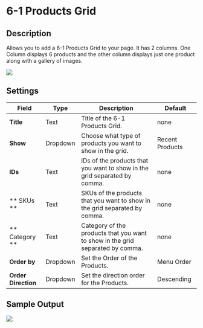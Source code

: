#  6-1 Products Grid

## Description

Allows you to add a 6-1 Products Grid to your page. It has 2 columns. One Column displays 6 products and the other column displays just one product along with a gallery of images.

![](http://transvelo.github.io/docs/mediacenter/images/vc-6-1-product-grid-setting.png)

## Settings

| Field | Type | Description | Default
| -- | -- | -- | -- |
| **Title** | Text | Title of the 6-1 Products Grid. | none
| **Show** | Dropdown | Choose what type of products you want to show in the grid. | Recent Products
| **IDs** | Text | IDs of the products that you want to show in the grid separated by comma.| none
| ** SKUs ** | Text | SKUs of the products that you want to show in the grid separated by comma. |  none
| ** Category ** | Text |  Category of the products that you want to show in the grid separated by comma. | none
| **Order by** | Dropdown | Set the Order of the Products. | Menu Order
| **Order Direction** | Dropdown | Set the direction order for the Products. | Descending


## Sample Output

![](http://transvelo.github.io/docs/mediacenter/images/vc-6-1grid-output.png)
